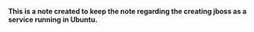 ****This is a note created to keep the note regarding the creating jboss as a service running in Ubuntu.****